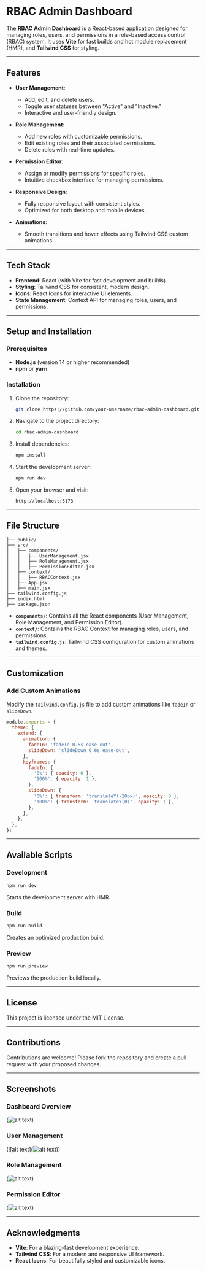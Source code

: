 
# **RBAC Admin Dashboard**

The **RBAC Admin Dashboard** is a React-based application designed for managing roles, users, and permissions in a role-based access control (RBAC) system. It uses **Vite** for fast builds and hot module replacement (HMR), and **Tailwind CSS** for styling.

---

## **Features**
- **User Management**:
  - Add, edit, and delete users.
  - Toggle user statuses between "Active" and "Inactive."
  - Interactive and user-friendly design.

- **Role Management**:
  - Add new roles with customizable permissions.
  - Edit existing roles and their associated permissions.
  - Delete roles with real-time updates.

- **Permission Editor**:
  - Assign or modify permissions for specific roles.
  - Intuitive checkbox interface for managing permissions.

- **Responsive Design**:
  - Fully responsive layout with consistent styles.
  - Optimized for both desktop and mobile devices.

- **Animations**:
  - Smooth transitions and hover effects using Tailwind CSS custom animations.

---

## **Tech Stack**
- **Frontend**: React (with Vite for fast development and builds).
- **Styling**: Tailwind CSS for consistent, modern design.
- **Icons**: React Icons for interactive UI elements.
- **State Management**: Context API for managing roles, users, and permissions.

---

## **Setup and Installation**

### **Prerequisites**
- **Node.js** (version 14 or higher recommended)
- **npm** or **yarn**

### **Installation**
1. Clone the repository:
   ```bash
   git clone https://github.com/your-username/rbac-admin-dashboard.git
   ```

2. Navigate to the project directory:
   ```bash
   cd rbac-admin-dashboard
   ```

3. Install dependencies:
   ```bash
   npm install
   ```

4. Start the development server:
   ```bash
   npm run dev
   ```

5. Open your browser and visit:
   ```
   http://localhost:5173
   ```

---

## **File Structure**
```
├── public/
├── src/
│   ├── components/
│   │   ├── UserManagement.jsx
│   │   ├── RoleManagement.jsx
│   │   ├── PermissionEditor.jsx
│   ├── context/
│   │   ├── RBACContext.jsx
│   ├── App.jsx
│   ├── main.jsx
├── tailwind.config.js
├── index.html
├── package.json
```

- **`components/`**: Contains all the React components (User Management, Role Management, and Permission Editor).
- **`context/`**: Contains the RBAC Context for managing roles, users, and permissions.
- **`tailwind.config.js`**: Tailwind CSS configuration for custom animations and themes.

---

## **Customization**

### **Add Custom Animations**
Modify the `tailwind.config.js` file to add custom animations like `fadeIn` or `slideDown`.

```javascript
module.exports = {
  theme: {
    extend: {
      animation: {
        fadeIn: 'fadeIn 0.5s ease-out',
        slideDown: 'slideDown 0.6s ease-out',
      },
      keyframes: {
        fadeIn: {
          '0%': { opacity: 0 },
          '100%': { opacity: 1 },
        },
        slideDown: {
          '0%': { transform: 'translateY(-20px)', opacity: 0 },
          '100%': { transform: 'translateY(0)', opacity: 1 },
        },
      },
    },
  },
};
```

---

## **Available Scripts**

### **Development**
```bash
npm run dev
```
Starts the development server with HMR.

### **Build**
```bash
npm run build
```
Creates an optimized production build.

### **Preview**
```bash
npm run preview
```
Previews the production build locally.

---

## **License**

This project is licensed under the MIT License.

---

## **Contributions**

Contributions are welcome! Please fork the repository and create a pull request with your proposed changes.

---

## **Screenshots**

### **Dashboard Overview**
(![alt text](image-3.png))

### **User Management**
(![alt text](![alt text](image-4.png)))

### **Role Management**
(![alt text](image-1.png))

### **Permission Editor**
(![alt text](image-2.png))

---

## **Acknowledgments**
- **Vite**: For a blazing-fast development experience.
- **Tailwind CSS**: For a modern and responsive UI framework.
- **React Icons**: For beautifully styled and customizable icons.

